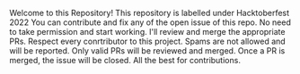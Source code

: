 Welcome to this Repository!
This repository is labelled under Hacktoberfest 2022
You can contribute and fix any of the open issue of this repo.
No need to take permission and start working.
I'll review and merge the appropriate PRs.
Respect every conrtributor to this project.
Spams are not allowed and will be reported.
Only valid PRs will be reviewed and merged.
Once a PR is merged, the issue will be closed.
All the best for contributions.

